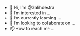 - 👋 Hi, I’m @Galihdestra
- 👀 I’m interested in ...
- 🌱 I’m currently learning ...
- 💞️ I’m looking to collaborate on ...
- 📫 How to reach me ...

<!---
Galihdestra/Galihdestra is a ✨ special ✨ repository because its `README.md` (this file) appears on your GitHub profile.
You can click the Preview link to take a look at your changes.
--->
